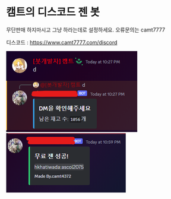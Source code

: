 # 캠트의 디스코드 젠 봇
무단판매 하지마시고 그냥 하라는데로 설정하세요.
오류문의는 camt7777

디스코드 : https://www.camt7777.com/discord

![사용 예시](https://github.com/Camt4372/discord-gen-bots/blob/main/image%20(1).png)
![사용 예시](https://github.com/Camt4372/discord-gen-bots/blob/main/%ED%99%94%EB%A9%B4%20%EC%BA%A1%EC%B2%98%202023-07-18%20225950.png)
